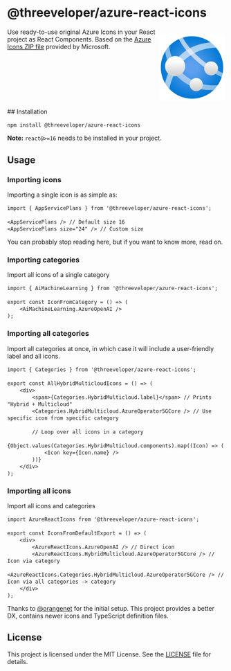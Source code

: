 # @threeveloper/azure-react-icons

<div style="display: flex;">
<span>Use ready-to-use original Azure Icons in your React project as React Components.
Based on the <a href="https://learn.microsoft.com/en-us/azure/architecture/icons/">Azure Icons ZIP file</a> provided by Microsoft.</span>

![](icon.svg)
</div>
## Installation 

```bash
npm install @threeveloper/azure-react-icons
```

**Note:** `react@>=16` needs to be installed in your project.

## Usage

### Importing icons

Importing a single icon is as simple as:

```tsx
import { AppServicePlans } from '@threeveloper/azure-react-icons';

<AppServicePlans /> // Default size 16    
<AppServicePlans size="24" /> // Custom size
```

You can probably stop reading here, but if you want to know more, read on.


### Importing categories

Import all icons of a single category

```tsx
import { AiMachineLearning } from '@threeveloper/azure-react-icons';

export const IconFromCategory = () => (
    <AiMachineLearning.AzureOpenAI />
);
```

### Importing all categories

Import all categories at once, in which case it will include a user-friendly label and all icons.

```tsx
import { Categories } from '@threeveloper/azure-react-icons';

export const AllHybridMulticloudIcons = () => (
    <div>
        <span>{Categories.HybridMulticloud.label}</span> // Prints "Hybrid + Multicloud"
        <Categories.HybridMulticloud.AzureOperator5GCore /> // Use specific icon from specific category

        // Loop over all icons in a category
        {Object.values(Categories.HybridMulticloud.components).map((Icon) => (
            <Icon key={Icon.name} />
        ))}
    </div>
);
```

### Importing all icons

Import all icons and categories

```tsx
import AzureReactIcons from '@threeveloper/azure-react-icons';

export const IconsFromDefaultExport = () => (
    <div>
        <AzureReactIcons.AzureOpenAI /> // Direct icon
        <AzureReactIcons.HybridMulticloud.AzureOperator5GCore /> // Icon via category
        <AzureReactIcons.Categories.HybridMulticloud.AzureOperator5GCore /> // Icon via all categories -> category
    </div>
);
```

Thanks to [@orangenet](https://github.com/orangenet/azure-react-icons/tree/master) for the initial setup. This project provides a better DX, contains newer icons and TypeScript definition files.

## License

This project is licensed under the MIT License. See the [LICENSE](LICENSE) file for details.
